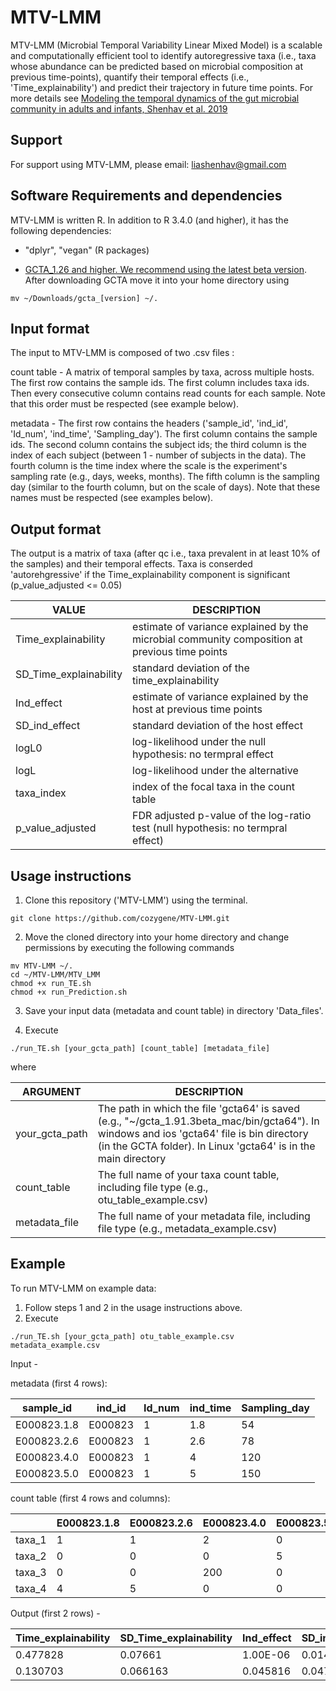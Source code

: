 # MTV-LMM

MTV-LMM (Microbial Temporal Variability Linear Mixed Model) is a scalable and computationally efficient tool to identify autoregressive taxa (i.e., taxa whose abundance can be predicted based on microbial composition at previous time-points), quantify their temporal effects (i.e., 'Time_explainability') and predict their trajectory in future time points. For more details see [Modeling the temporal dynamics of the gut microbial community in adults and infants, Shenhav et al. 2019](https://journals.plos.org/ploscompbiol/article?id=10.1371/journal.pcbi.1006960)


Support
-----------------------

For support using MTV-LMM, please email: liashenhav@gmail.com


Software Requirements and dependencies
-----------------------

MTV-LMM is written R. In addition to R 3.4.0 (and higher), it has the following dependencies:

- "dplyr", "vegan" (R packages)

-  [GCTA_1.26 and higher. We recommend using the latest beta version](https://cnsgenomics.com/software/gcta/#Download). 
After downloading GCTA move it into your home directory using

```
mv ~/Downloads/gcta_[version] ~/. 
```



Input format
-----------------------
The input to MTV-LMM is composed of two .csv files :

count table  - A matrix of temporal samples by taxa, across multiple hosts. The first row contains the sample ids. The first column includes taxa ids. Then every consecutive column contains read counts for each sample. Note that this order must be respected (see example below).

metadata -  The first row contains the headers ('sample_id', 'ind_id', 'Id_num', 'ind_time', 'Sampling_day'). The first column contains the sample ids. The second column contains the subject ids; the third column is the index of each subject (between 1 -  number of subjects in the data). The fourth column is the time index where the scale is the experiment's sampling rate (e.g., days, weeks, months). The fifth column is the sampling day (similar to the fourth column, but on the scale of days). Note that these names must be respected  (see examples below).


Output format
-----------------------

The output is a matrix of taxa (after qc i.e., taxa prevalent in at least 10% of the samples) and their temporal effects. Taxa is conserded 'autorehgressive' if the Time_explainability component is significant (p_value_adjusted <= 0.05)   


| VALUE  |DESCRIPTION |
| ------------- | ------------- |
| Time_explainability    | estimate of variance explained by the microbial community composition at previous time points|
| SD_Time_explainability   | standard deviation of the time_explainability  |
| Ind_effect   | estimate of variance explained by the host at previous time points |
| SD_ind_effect   | standard deviation of the host effect |
| logL0   | log-likelihood under the null hypothesis: no termpral effect |
| logL   | log-likelihood under the alternative |
| taxa_index   | index of the focal taxa in the count table|
| p_value_adjusted   | FDR adjusted p-value of the log-ratio test (null hypothesis: no termpral effect)|





Usage instructions
---------------------------

1. Clone this repository ('MTV-LMM') using the terminal.
```
git clone https://github.com/cozygene/MTV-LMM.git
```
2. Move the cloned directory into your home directory and change permissions by executing the following commands
```
mv MTV-LMM ~/. 
cd ~/MTV-LMM/MTV_LMM
chmod +x run_TE.sh
chmod +x run_Prediction.sh
```
3. Save your input data (metadata and count table) in directory 'Data_files'.

4.  Execute

```
./run_TE.sh [your_gcta_path] [count_table] [metadata_file] 
```
where

| ARGUMENT  |DESCRIPTION |
| ------------- | ------------- |
| your_gcta_path    |The path in which the file 'gcta64' is saved  (e.g., "~/gcta_1.91.3beta_mac/bin/gcta64"). In windows and ios 'gcta64' file is bin directory (in the GCTA folder). In Linux 'gcta64' is in the main directory|
| count_table   |The full name of your taxa count table, including file type (e.g., otu_table_example.csv)  |
| metadata_file   |The full name of your metadata file, including file type (e.g., metadata_example.csv)  |




Example
---------------------------

To run MTV-LMM on example data:

1. Follow steps 1 and 2 in the usage instructions above.
2.  Execute

```
./run_TE.sh [your_gcta_path] otu_table_example.csv metadata_example.csv
```


Input - 

metadata (first 4 rows):

| sample_id | ind_id |Id_num | ind_time | Sampling_day|
| ------------- | ------------- |------------- |-------------|-------------|
| E000823.1.8  |  E000823 | 1 | 1.8| 54 |
| E000823.2.6  |  E000823 | 1 | 2.6| 78 |
| E000823.4.0   |  E000823 | 1| 4 | 120 |
| E000823.5.0  |  E000823 | 1 | 5 | 150 |



count table (first 4 rows and columns):

| | E000823.1.8 |E000823.2.6 | E000823.4.0| E000823.5.0|
| ------------- | ------------- |------------- |------------- |------------- |
| taxa_1  |  1 | 1 | 2| 0 |
| taxa_2  |  0 | 0 | 0|5 |
| taxa_3  |  0 | 0 | 200|0 |
| taxa_4  |  4 | 5 | 0|0 |



Output (first 2 rows) - 


| Time_explainability | SD_Time_explainability |Ind_effect | SD_ind_effect | logL0| logL| taxa_index| p_value_adjusted| 
| ------------- | ------------- |------------- |-------------|-------------|-------------|-------------|-------------|
| 0.477828  |  0.07661 | 1.00E-06 | 0.014884| 3740.364| 3776.3| 6 | 0|
| 0.130703  |  0.066163 | 0.045816 | 0.047176| 5234.124| 5238.217| 10 | 0.002760124|



